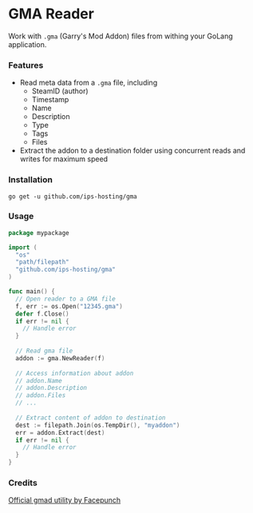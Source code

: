 # GMA Reader
Work with `.gma` (Garry's Mod Addon) files from withing your GoLang application.

### Features
* Read meta data from a `.gma` file, including
  * SteamID (author)
  * Timestamp
  * Name
  * Description
  * Type
  * Tags
  * Files
* Extract the addon to a destination folder using concurrent reads and writes for maximum speed

### Installation
`go get -u github.com/ips-hosting/gma`

### Usage
```go
package mypackage

import (
  "os"
  "path/filepath"
  "github.com/ips-hosting/gma"
)

func main() {
  // Open reader to a GMA file
  f, err := os.Open("12345.gma")
  defer f.Close()
  if err != nil {
    // Handle error
  }
  
  // Read gma file
  addon := gma.NewReader(f)
  
  // Access information about addon
  // addon.Name
  // addon.Description
  // addon.Files
  // ...
  
  // Extract content of addon to destination
  dest := filepath.Join(os.TempDir(), "myaddon")
  err = addon.Extract(dest)
  if err != nil {
    // Handle error
  }
}
```

### Credits
[Official gmad utility by Facepunch](https://github.com/Facepunch/gmad)